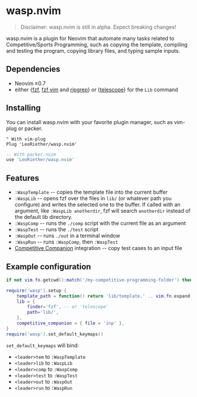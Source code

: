 # wasp.nvim

> Disclaimer: wasp.nvim is still in alpha. Expect breaking changes!

wasp.nvim is a plugin for Neovim that automate many tasks related to
Competitive/Sports Programming, such as copying the template, compiling and
testing the program, copying library files, and typing sample inputs.
 
## Dependencies
 - Neovim ≥0.7
 - either {[fzf](https://github.com/junegunn/fzf),
   [fzf vim](https://github.com/junegunn/fzf.vim) and
   [ripgrep](https://github.com/BurntSushi/ripgrep)} or
   {[telescope](https://github.com/nvim-telescope/telescope.nvim)} for the `Lib`
   command

## Installing
You can install wasp.nvim with your favorite plugin manager, such as vim-plug or
packer.
```vimscript
" With vim-plug
Plug 'LeoRiether/wasp.nvim'
```

```lua
-- With packer.nvim
use 'LeoRiether/wasp.nvim'
```

## Features
- `:WaspTemplate` -- copies the template file into the current buffer 
- `:WaspLib` -- opens fzf over the files in `lib/` (or whatever path you configure)
  and writes the selected one to the buffer. If called with an argument, like `:WaspLib anotherdir`,
  fzf will search `anotherdir` instead of the default lib directory.
- `:WaspComp` -- runs the `./comp` script with the current file as an argument 
- `:WaspTest` -- runs the `./test` script
- `:WaspOut` -- runs `./out` in a terminal window
- `:WaspRun` -- runs `:WaspComp`, then `:WaspTest`
- [Competitive Companion](https://github.com/jmerle/competitive-companion) integration -- copy test cases to an input file

## Example configuration
```lua
if not vim.fn.getcwd():match('/my-competitive-programming-folder') then return end

require('wasp').setup {
    template_path = function() return 'lib/template.' .. vim.fn.expand("%:e") end,
    lib = {
        finder='fzf', -- or 'telescope'
        path='lib/',
    },
    competitive_companion = { file = 'inp' },
}
require('wasp').set_default_keymaps()
```

`set_default_keymaps` will bind:
- `<leader>tem` to `:WaspTemplate`
- `<leader>lib` to `:WaspLib`
- `<leader>comp` to `:WaspComp`
- `<leader>test` to `:WaspTest`
- `<leader>out` to `:WaspOut`
- `<leader>run` to `:WaspRun`
